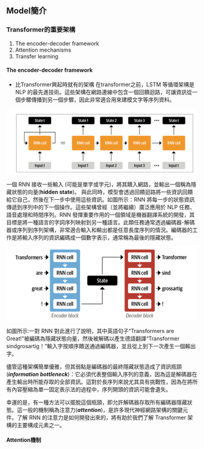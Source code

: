 ## Model簡介
### Transformer的重要架構
1. The encoder-decoder framework
2. Attention mechanisms
3. Transfer learning

#### The encoder-decoder framework
- 比Transformer興起時就有的架構
在transformer之前，LSTM 等循環架構是 NLP 的最先進技術。這些架構在網路連線中包含一個回饋迴路，可讓資訊從一個步驟傳播到另一個步驟，因此非常適合用來建模文字等序列資料。

![](./images/pic1.png)

一個 RNN 接收一些輸入 (可能是單字或字元)，將其饋入網路，並輸出一個稱為隱藏狀態的向量(**hidden state**)。 與此同時，模型會透過回饋迴路將一些資訊回饋給它自己，然後在下一步中使用這些資訊。如圖所示：RNN 將每一步的狀態資訊傳遞到序列中的下一個操作。這些架構曾經（並將繼續）廣泛應用於 NLP 任務、語音處理和時間序列。RNN 發揮重要作用的一個領域是機器翻譯系統的開發，其目標是將一種語言的字詞序列映射到另一種語言。此類任務通常透過編碼器-解碼器或序列到序列架構，非常適合輸入和輸出都是任意長度序列的情況。編碼器的工作是將輸入序列的資訊編碼成一個數字表示，通常稱為最後的隱藏狀態。

![](./images/pic2.png)

如圖所示:一對 RNN 對此進行了說明，其中英語句子“Transformers are Great!”被編碼為隱藏狀態向量，然後被解碼以產生德語翻譯“Transformer sindgrosartig！”輸入字按順序饋送通過編碼器，並且從上到下一次產生一個輸出字。

儘管這種架構簡單優雅，但其弱點是編碼器的最終隱藏狀態造成了資訊瓶頸(_**information bottleneck**_)：它必須代表整個輸入序列的意義，因為這是解碼器在產生輸出時所能存取的全部資訊。這對於長序列來說尤其具有挑戰性，因為在將所有內容壓縮為單一固定表示法的過程中，序列開頭的資訊可能會遺失。

幸運的是，有一種方法可以擺脫這個瓶頸，即允許解碼器存取所有編碼器隱藏狀態。這一般的機制稱為注意力(_**attention**_)，是許多現代神經網路架構的關鍵元件。了解 RNN 的注意力是如何開發出來的，將有助於我們了解 Transformer 架構的主要構成元素之一。

#### Attention機制



